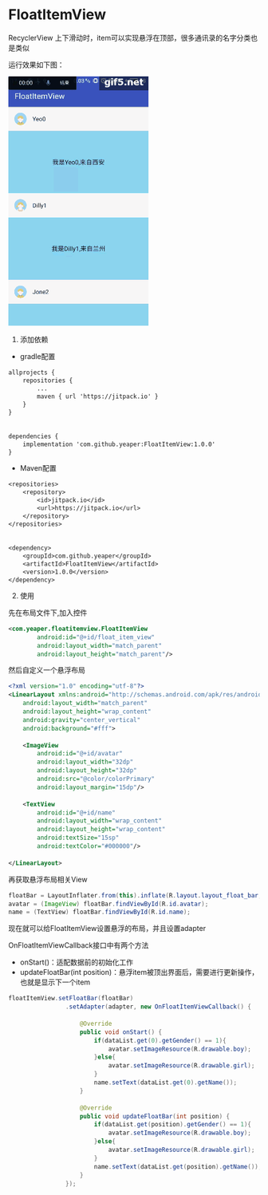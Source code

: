 # FloatItemView

RecyclerView 上下滑动时，item可以实现悬浮在顶部，很多通讯录的名字分类也是类似


运行效果如下图：

![效果演示](https://github.com/yeaper/FloatItemView/blob/master/showApp.gif)


1. 添加依赖

- gradle配置

```
allprojects {
    repositories {
        ...
        maven { url 'https://jitpack.io' }
    }
}


dependencies {
    implementation 'com.github.yeaper:FloatItemView:1.0.0'
}
```

- Maven配置

```
<repositories>
    <repository>
        <id>jitpack.io</id>
        <url>https://jitpack.io</url>
    </repository>
</repositories>


<dependency>
    <groupId>com.github.yeaper</groupId>
    <artifactId>FloatItemView</artifactId>
    <version>1.0.0</version>
</dependency>
```

2. 使用

先在布局文件下,加入控件

```xml
<com.yeaper.floatitemview.FloatItemView
        android:id="@+id/float_item_view"
        android:layout_width="match_parent"
        android:layout_height="match_parent"/>
```

然后自定义一个悬浮布局

```xml
<?xml version="1.0" encoding="utf-8"?>
<LinearLayout xmlns:android="http://schemas.android.com/apk/res/android"
    android:layout_width="match_parent"
    android:layout_height="wrap_content"
    android:gravity="center_vertical"
    android:background="#fff">

    <ImageView
        android:id="@+id/avatar"
        android:layout_width="32dp"
        android:layout_height="32dp"
        android:src="@color/colorPrimary"
        android:layout_margin="15dp"/>

    <TextView
        android:id="@+id/name"
        android:layout_width="wrap_content"
        android:layout_height="wrap_content"
        android:textSize="15sp"
        android:textColor="#000000"/>

</LinearLayout>
```

再获取悬浮布局相关View

```java
floatBar = LayoutInflater.from(this).inflate(R.layout.layout_float_bar, null, false);
avatar = (ImageView) floatBar.findViewById(R.id.avatar);
name = (TextView) floatBar.findViewById(R.id.name);
```

现在就可以给FloatItemView设置悬浮的布局，并且设置adapter

OnFloatItemViewCallback接口中有两个方法
 - onStart()：适配数据前的初始化工作
 - updateFloatBar(int position)：悬浮item被顶出界面后，需要进行更新操作，也就是显示下一个item
 
```java
floatItemView.setFloatBar(floatBar)
                .setAdapter(adapter, new OnFloatItemViewCallback() {

                    @Override
                    public void onStart() {
                        if(dataList.get(0).getGender() == 1){
                            avatar.setImageResource(R.drawable.boy);
                        }else{
                            avatar.setImageResource(R.drawable.girl);
                        }
                        name.setText(dataList.get(0).getName());
                    }

                    @Override
                    public void updateFloatBar(int position) {
                        if(dataList.get(position).getGender() == 1){
                            avatar.setImageResource(R.drawable.boy);
                        }else{
                            avatar.setImageResource(R.drawable.girl);
                        }
                        name.setText(dataList.get(position).getName());
                    }
                });
```

